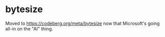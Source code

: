 
# bytesize

Moved to https://codeberg.org/meta/bytesize now that Microsoft's going all-in on the "AI" thing.
